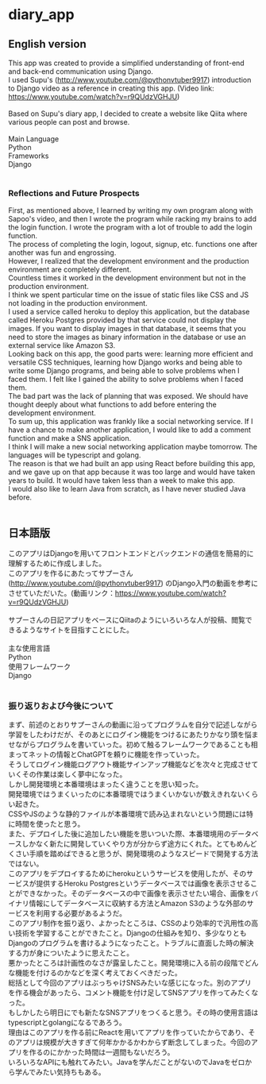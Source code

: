 # diary_app
## English version<br/>
This app was created to provide a simplified understanding of front-end and back-end communication using Django.<br/>
I used Supu's (http://www.youtube.com/@pythonvtuber9917) introduction to Django video as a reference in creating this app. (Video link: https://www.youtube.com/watch?v=r9QUdzVGHJU)<br/>
<br/>
Based on Supu's diary app, I decided to create a website like Qiita where various people can post and browse.<br/>
<br/>
Main Language<br/>
Python<br/>
Frameworks <br/>
Django<br/>
<br/>
### Reflections and Future Prospects<br/>
First, as mentioned above, I learned by writing my own program along with Sapoo's video, and then I wrote the program while racking my brains to add the login function. I wrote the program with a lot of trouble to add the login function.<br/>
The process of completing the login, logout, signup, etc. functions one after another was fun and engrossing.<br/>
However, I realized that the development environment and the production environment are completely different.<br/>
Countless times it worked in the development environment but not in the production environment.<br/>
I think we spent particular time on the issue of static files like CSS and JS not loading in the production environment.<br/>
I used a service called heroku to deploy this application, but the database called Heroku Postgres provided by that service could not display the images. If you want to display images in that database, it seems that you need to store the images as binary information in the database or use an external service like Amazon S3.<br/>
Looking back on this app, the good parts were: learning more efficient and versatile CSS techniques, learning how Django works and being able to write some Django programs, and being able to solve problems when I faced them. I felt like I gained the ability to solve problems when I faced them.<br/>
The bad part was the lack of planning that was exposed. We should have thought deeply about what functions to add before entering the development environment.<br/>
To sum up, this application was frankly like a social networking service. If I have a chance to make another application, I would like to add a comment function and make a SNS application.<br/>
I think I will make a new social networking application maybe tomorrow. The languages will be typescript and golang.<br/>
The reason is that we had built an app using React before building this app, and we gave up on that app because it was too large and would have taken years to build. It would have taken less than a week to make this app.<br/>
I would also like to learn Java from scratch, as I have never studied Java before.
<br/><br/>
## 日本語版<br/>
このアプリはDjangoを用いてフロントエンドとバックエンドの通信を簡易的に理解するために作成しました。<br/>
このアプリを作るにあたってサプーさん (http://www.youtube.com/@pythonvtuber9917) のDjango入門の動画を参考にさせていただいた。(動画リンク：https://www.youtube.com/watch?v=r9QUdzVGHJU)<br/>
<br/>
サプーさんの日記アプリをベースにQiitaのようにいろいろな人が投稿、閲覧できるようなサイトを目指すことにした。<br/>
<br/>
主な使用言語<br/>
Python<br/>
使用フレームワーク<br/>
Django<br/>
<br/>
### 振り返りおよび今後について<br/>
まず、前述のとおりサプーさんの動画に沿ってプログラムを自分で記述しながら学習をしたわけだが、そのあとにログイン機能をつけるにあたりかなり頭を悩ませながらプログラムを書いていった。初めて触るフレームワークであることも相まってネットの情報とChatGPTを頼りに機能を作っていった。<br/>
そうしてログイン機能ログアウト機能サインアップ機能などを次々と完成させていくその作業は楽しく夢中になった。<br/>
しかし開発環境と本番環境はまったく違うことを思い知った。<br/>
開発環境ではうまくいったのに本番環境ではうまくいかないが数えきれないくらい起きた。<br/>
CSSやJSのような静的ファイルが本番環境で読み込まれないという問題には特に時間を使ったと思う。<br/>
また、デプロイした後に追加したい機能を思いついた際、本番環境用のデータベースしかなく新たに開発していくやり方が分からず途方にくれた。とてもめんどくさい手順を踏めばできると思うが、開発環境のようなスピードで開発する方法ではない。<br/>
このアプリをデプロイするためにherokuというサービスを使用したが、そのサービスが提供するHeroku Postgresというデータベースでは画像を表示させることができなかった。そのデータベースの中で画像を表示させたい場合、画像をバイナリ情報にしてデータベースに収納する方法とAmazon S3のような外部のサービスを利用する必要があるようだ。<br/>
このアプリ制作を振り返り、よかったところは、CSSのより効率的で汎用性の高い技術を学習することができたこと。Djangoの仕組みを知り、多少なりともDjangoのプログラムを書けるようになったこと。トラブルに直面した時の解決する力が身についたように思えたこと。<br/>
悪かったところは計画性のなさが露呈したこと。開発環境に入る前の段階でどんな機能を付けるのかなどを深く考えておくべきだった。<br/>
総括として今回のアプリはぶっちゃけSNSみたいな感じになった。別のアプリを作る機会があったら、コメント機能を付け足してSNSアプリを作ってみたくなった。<br/>
もしかしたら明日にでも新たなSNSアプリをつくると思う。その時の使用言語はtypescriptとgolangになるであろう。<br/>
理由はこのアプリを作る前にReactを用いてアプリを作っていたからであり、そのアプリは規模が大きすぎて何年かかるかわからず断念してしまった。今回のアプリを作るのにかかった時間は一週間もないだろう。<br/>
いろいろなAPIにも触れてみたい。Javaを学んだことがないのでJavaをゼロから学んでみたい気持ちもある。
